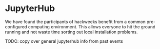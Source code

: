 # JupyterHub

We have found the participants of hackweeks benefit from a common pre-configured computing environment. This allows everyone to hit the ground running and not waste time sorting out local installation problems. 

TODO: copy over general jupyterhub info from past events